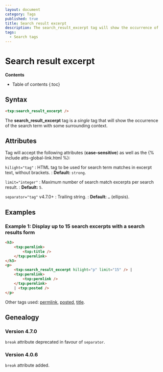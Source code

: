 ```yaml
---
layout: document
category: Tags
published: true
title: Search result excerpt
description: The search_result_excerpt tag will show the occurrence of the search term with some surrounding context.
tags:
  - Search tags
---
```


# Search result excerpt

**Contents**

* Table of contents
{:toc}

## Syntax

~~~ html
<txp:search_result_excerpt />
~~~

The **search_result_excerpt** tag is a *single* tag that will show the occurrence of the search term with some surrounding context.

## Attributes

Tag will accept the following attributes (**case-sensitive**) as well as the {% include atts-global-link.html %}:

`hilight="tag"`
: HTML tag to be used for search term matches in excerpt text, without brackets.
: **Default:** `strong`.

`limit="integer"`
: Maximum number of search match excerpts per search result.
: **Default:** `5`.

`separator="tag"` <span class="footnote warning">v4.7.0+</span>
: Trailing string.
: **Default:** `…` (ellipsis).

## Examples

### Example 1: Display up to 15 search excerpts with a search results form

~~~ html
<h3>
    <txp:permlink>
        <txp:title />
    </txp:permlink>
</h3>
<p>
    <txp:search_result_excerpt hilight="p" limit="15" /> |
    <txp:permlink>
        <txp:permlink />
    </txp:permlink>
    | <txp:posted />
</p>
~~~

Other tags used: [permlink](/tags/permlink), [posted](/tags/posted), [title](/tags/title).

## Genealogy

### Version 4.7.0

`break` attribute deprecated in favour of `separator`.

### Version 4.0.6

`break` attribute added.
